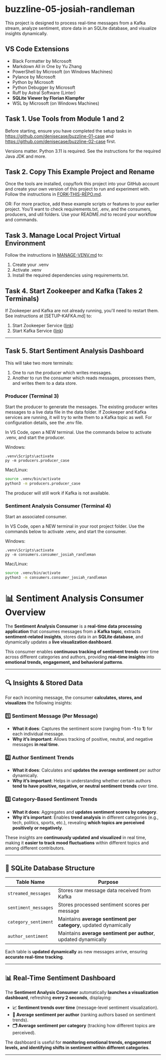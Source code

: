 # buzzline-05-josiah-randleman

This project is designed to process real-time messages from a Kafka stream, analyze sentiment, store data in an SQLite database, and visualize insights dynamically.


## VS Code Extensions

- Black Formatter by Microsoft
- Markdown All in One by Yu Zhang
- PowerShell by Microsoft (on Windows Machines)
- Pylance by Microsoft
- Python by Microsoft
- Python Debugger by Microsoft
- Ruff by Astral Software (Linter)
- **SQLite Viewer by Florian Klampfer**
- WSL by Microsoft (on Windows Machines)

## Task 1. Use Tools from Module 1 and 2

Before starting, ensure you have completed the setup tasks in <https://github.com/denisecase/buzzline-01-case> and <https://github.com/denisecase/buzzline-02-case> first. 

Versions matter. Python 3.11 is required. See the instructions for the required Java JDK and more. 

## Task 2. Copy This Example Project and Rename

Once the tools are installed, copy/fork this project into your GitHub account
and create your own version of this project to run and experiment with. 
Follow the instructions in [FORK-THIS-REPO.md](https://github.com/denisecase/buzzline-01-case/docs/FORK-THIS-REPO.md).

OR: For more practice, add these example scripts or features to your earlier project. 
You'll want to check requirements.txt, .env, and the consumers, producers, and util folders. 
Use your README.md to record your workflow and commands. 
    

## Task 3. Manage Local Project Virtual Environment

Follow the instructions in [MANAGE-VENV.md](https://github.com/denisecase/buzzline-01-case/docs/MANAGE-VENV.md) to:
1. Create your .venv
2. Activate .venv
3. Install the required dependencies using requirements.txt.

## Task 4. Start Zookeeper and Kafka (Takes 2 Terminals)

If Zookeeper and Kafka are not already running, you'll need to restart them.
See instructions at [SETUP-KAFKA.md] to:

1. Start Zookeeper Service ([link](https://github.com/denisecase/buzzline-02-case/blob/main/docs/SETUP-KAFKA.md#step-7-start-zookeeper-service-terminal-1))
2. Start Kafka Service ([link](https://github.com/denisecase/buzzline-02-case/blob/main/docs/SETUP-KAFKA.md#step-8-start-kafka-terminal-2))

---

## Task 5. Start Sentiment Analysis Dashboard

This will take two more terminals:

1. One to run the producer which writes messages. 
2. Another to run the consumer which reads messages, processes them, and writes them to a data store. 

### Producer (Terminal 3) 

Start the producer to generate the messages. 
The existing producer writes messages to a live data file in the data folder.
If Zookeeper and Kafka services are running, it will try to write them to a Kafka topic as well.
For configuration details, see the .env file. 

In VS Code, open a NEW terminal.
Use the commands below to activate .venv, and start the producer. 

Windows:

```shell
.venv\Scripts\activate
py -m producers.producer_case
```

Mac/Linux:
```zsh
source .venv/bin/activate
python3 -m producers.producer_case
```

The producer will still work if Kafka is not available.

### Sentiment Analysis Consumer (Terminal 4)


Start an associated consumer. 

In VS Code, open a NEW terminal in your root project folder. 
Use the commands below to activate .venv, and start the consumer. 

Windows:
```shell
.venv\Scripts\activate
py -m consumers.consumer_josiah_randleman
```

Mac/Linux:
```zsh
source .venv/bin/activate
python3 -m consumers.consumer_josiah_randleman
```
# 📊 Sentiment Analysis Consumer Overview

The **Sentiment Analysis Consumer** is a **real-time data processing application** that consumes messages from a **Kafka topic**, extracts **sentiment-related insights**, stores data in an **SQLite database**, and dynamically updates a **live visualization dashboard**.

This consumer enables **continuous tracking of sentiment trends** over time across different categories and authors, providing **real-time insights** into **emotional trends, engagement, and behavioral patterns**.

---

## 🔍 Insights & Stored Data

For each incoming message, the consumer **calculates, stores, and visualizes** the following insights:

### **1️⃣ Sentiment Message (Per Message)**
- **What it does**: Captures the sentiment score (ranging from **-1** to **1**) for each individual message.
- **Why it’s important**: Allows tracking of positive, neutral, and negative messages **in real time**.

### **2️⃣ Author Sentiment Trends**
- **What it does**: Calculates and **updates the average sentiment** per author dynamically.
- **Why it’s important**: Helps in understanding whether certain authors **tend to have positive, negative, or neutral sentiment trends** over time.

### **3️⃣ Category-Based Sentiment Trends**
- **What it does**: Aggregates and **updates sentiment scores by category**.
- **Why it’s important**: Enables **trend analysis** in different categories (e.g., tech, politics, sports, etc.), revealing **which topics are perceived positively or negatively**.

These insights are **continuously updated and visualized** in real time, making it **easier to track mood fluctuations** within different topics and among different contributors.

---

## 📂 SQLite Database Structure

| **Table Name**         | **Purpose** |
|------------------------|-------------|
| `streamed_messages`   | Stores raw message data received from Kafka |
| `sentiment_messages`  | Stores processed sentiment scores per message |
| `category_sentiment`  | Maintains **average sentiment per category**, updated dynamically |
| `author_sentiment`    | Maintains **average sentiment per author**, updated dynamically |

Each table is **updated dynamically** as new messages arrive, ensuring **accurate real-time tracking**.

---

## 📊 Real-Time Sentiment Dashboard

The **Sentiment Analysis Consumer** automatically **launches a visualization dashboard**, refreshing **every 2 seconds**, displaying:

- **📈 Sentiment trends over time** (message-level sentiment visualization).
- **👤 Average sentiment per author** (ranking authors based on sentiment trends).
- **🗂️ Average sentiment per category** (tracking how different topics are perceived).

The dashboard is useful for **monitoring emotional trends, engagement levels, and identifying shifts in sentiment within different categories**.

---